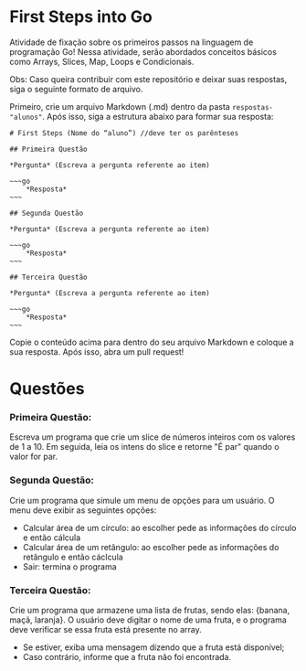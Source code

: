 # First Steps into Go

Atividade de fixação sobre os primeiros passos na linguagem de programação Go! Nessa atividade, serão abordados conceitos básicos como Arrays, Slices, Map, Loops e Condicionais.

Obs: Caso queira contribuir com este repositório e deixar suas respostas, siga o seguinte formato de arquivo.

Primeiro, crie um arquivo Markdown (.md) dentro da pasta `respostas-"alunos"`. Após isso, siga a estrutura abaixo para formar sua resposta:

    # First Steps (Nome do “aluno”) //deve ter os parênteses

    ## Primeira Questão

    *Pergunta* (Escreva a pergunta referente ao item)

    ~~~go
        *Resposta*
    ~~~

    ## Segunda Questão

    *Pergunta* (Escreva a pergunta referente ao item)

    ~~~go
        *Resposta*
    ~~~
    
    ## Terceira Questão

    *Pergunta* (Escreva a pergunta referente ao item)

    ~~~go
        *Resposta*
    ~~~

Copie o conteúdo acima para dentro do seu arquivo Markdown e coloque a sua resposta. Após isso, abra um pull request!

# Questões

### Primeira Questão:

Escreva um programa que crie um slice de números inteiros com os valores de 1 a 10. Em seguida, leia os intens do slice e retorne "É par" quando o valor for par.

### Segunda Questão:

Crie um programa que simule um menu de opções para um usuário. O menu deve exibir as seguintes opções:
- Calcular área de um círculo: ao escolher pede as informações do círculo e então cálcula
- Calcular área de um retângulo: ao escolher pede as informações do retângulo e então cáclcula
- Sair: termina o programa

### Terceira Questão:

Crie um programa que armazene uma lista de frutas, sendo elas: {banana, maçã, laranja}. O usuário deve digitar o nome de uma fruta, e o programa deve verificar se essa fruta está presente no array. 
- Se estiver, exiba uma mensagem dizendo que a fruta está disponível; 
- Caso contrário, informe que a fruta não foi encontrada.